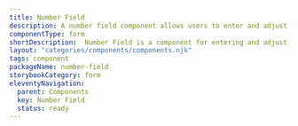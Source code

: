```yaml
---
title: Number Field
description: A number field component allows users to enter and adjust numeric values.
componentType: form
shortDescription:  Number Field is a component for entering and adjusting numeric values with optional increment and decrement controls.
layout: "categories/components/components.njk"
tags: component
packageName: number-field
storybookCategory: form
eleventyNavigation:
  parent: Components
  key: Number Field
  status: ready
---
```

